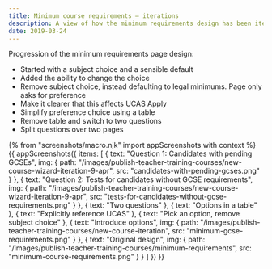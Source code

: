 ```yaml
---
title: Minimum course requirements – iterations
description: A view of how the minimum requirements design has been iterated since December.
date: 2019-03-24
---
```

Progression of the minimum requirements page design:

* Started with a subject choice and a sensible default
* Added the ability to change the choice
* Remove subject choice, instead defaulting to legal minimums. Page only asks for preference
* Make it clearer that this affects UCAS Apply
* Simplify preference choice using a table
* Remove table and switch to two questions
* Split questions over two pages

{% from "screenshots/macro.njk" import appScreenshots with context %}
{{ appScreenshots({
  items: [
    {
      text: "Question 1: Candidates with pending GCSEs",
      img: {
        path: "/images/publish-teacher-training-courses/new-course-wizard-iteration-9-apr",
        src: "candidates-with-pending-gcses.png"
      }
    },
    {
      text: "Question 2: Tests for candidates without GCSE requirements",
      img: {
        path: "/images/publish-teacher-training-courses/new-course-wizard-iteration-9-apr",
        src: "tests-for-candidates-without-gcse-requirements.png"
      }
    },
    { text: "Two questions" },
    { text: "Options in a table" },
    { text: "Explicitly reference UCAS" },
    { text: "Pick an option, remove subject choice" },
    {
      text: "Introduce options",
      img: {
        path: "/images/publish-teacher-training-courses/new-course-iteration",
        src: "minimum-gcse-requirements.png"
      }
    },
    {
      text: "Original design",
      img: {
        path: "/images/publish-teacher-training-courses/minimum-requirements",
        src: "minimum-course-requirements.png"
      }
    }
  ]
}) }}
